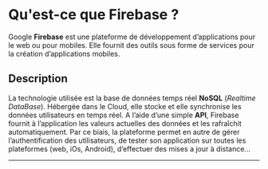 # Qu'est-ce que Firebase ?

Google **Firebase** est une plateforme de développement d’applications pour le web ou pour mobiles. Elle fournit des outils sous forme de services pour la création d’applications mobiles.

## Description

La technologie utilisée est la base de données temps réel **NoSQL** (*Realtime DataBase*). Hébergée dans le Cloud, elle stocke et elle synchronise les données utilisateurs en temps réel. A l’aide d’une simple **API**, Firebase fournit à l’application les valeurs actuelles des données et les rafraîchit automatiquement. Par ce biais, la plateforme permet en autre de gérer l’authentification des utilisateurs, de tester son application sur toutes les plateformes (web, iOs, Android), d’effectuer des mises a jour à distance...


---